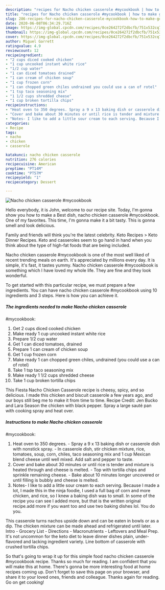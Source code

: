 ```yaml
---
description: "recipes for Nacho chicken casserole #mycookbook | how to make good Nacho chicken casserole #mycookbook"
title: "recipes for Nacho chicken casserole #mycookbook | how to make good Nacho chicken casserole #mycookbook"
slug: 286-recipes-for-nacho-chicken-casserole-mycookbook-how-to-make-good-nacho-chicken-casserole-mycookbook
date: 2020-06-08T06:34:29.716Z
image: https://img-global.cpcdn.com/recipes/0ce264272f2dbcfb/751x532cq70/nacho-chicken-casserole-mycookbook-recipe-main-photo.jpg
thumbnail: https://img-global.cpcdn.com/recipes/0ce264272f2dbcfb/751x532cq70/nacho-chicken-casserole-mycookbook-recipe-main-photo.jpg
cover: https://img-global.cpcdn.com/recipes/0ce264272f2dbcfb/751x532cq70/nacho-chicken-casserole-mycookbook-recipe-main-photo.jpg
author: Miguel Garrett
ratingvalue: 4.9
reviewcount: 12
recipeingredient:
- "2 cups diced cooked chicken"
- "1 cup uncooked instant white rice"
- "1/2 cup water"
- "1 can diced tomatoes drained"
- "1 can cream of chicken soup"
- "1 cup frozen corn"
- "1 can chopped green chiles undrained you could use a can of rotel"
- "1 tsp taco seasoning mix"
- "1 1/2 cups shredded cheese"
- "1 cup broken tortilla chips"
recipeinstructions:
- "Heat oven to 350 degrees. Spray a 9 x 13 baking dish or casserole dish with nonstick spray. In casserole dish, stir chicken mixture, rice, tomatoes, soup, corn, chiles, taco seasoning mix and 1 cup Mexican blend cheese until well mixed. Add salt and pepper to taste."
- "Cover and bake about 30 minutes or until rice is tender and mixture is heated through and cheese is melted. Top with tortilla chips and sprinkle remaining cheese. Bake about 10 minutes longer uncovered or until filling is bubbly and cheese is melted."
- "Notes- I like to add a little sour cream to each serving. Because I made a lot, I made this in the ninja foodie, I used a full bag of corn and more chicken, and rice, so I knew a baking dish was to small. In some of the recipe you can see I added more, but that is the written original recipe.add more if you want too and use two baking dishes lol. You do you."
categories:
- Recipe
tags:
- nacho
- chicken
- casserole

katakunci: nacho chicken casserole 
nutrition: 276 calories
recipecuisine: American
preptime: "PT14M"
cooktime: "PT57M"
recipeyield: "1"
recipecategory: Dessert

---
```



![Nacho chicken casserole
#mycookbook](https://img-global.cpcdn.com/recipes/0ce264272f2dbcfb/751x532cq70/nacho-chicken-casserole-mycookbook-recipe-main-photo.jpg)

Hello everybody, it is John, welcome to our recipe site. Today, I'm gonna show you how to make a Best dish, nacho chicken casserole
#mycookbook. One of my favorites. This time, I'm gonna make it a bit tasty. This is gonna smell and look delicious.

Family and friends will think you&#39;re the latest celebrity. Keto Recipes &gt; Keto Dinner Recipes. Keto and casseroles seem to go hand in hand when you think about the type of high-fat foods that are being included.

Nacho chicken casserole
#mycookbook is one of the most well liked of recent trending meals on earth. It's appreciated by millions every day. It is simple, it's fast, it tastes yummy. Nacho chicken casserole
#mycookbook is something which I have loved my whole life. They are fine and they look wonderful.


To get started with this particular recipe, we must prepare a few ingredients. You can have nacho chicken casserole
#mycookbook using 10 ingredients and 3 steps. Here is how you can achieve it.

<!--inarticleads1-->

##### The ingredients needed to make Nacho chicken casserole
#mycookbook:

1. Get 2 cups diced cooked chicken
1. Make ready 1 cup uncooked instant white rice
1. Prepare 1/2 cup water
1. Get 1 can diced tomatoes, drained
1. Prepare 1 can cream of chicken soup
1. Get 1 cup frozen corn
1. Make ready 1 can chopped green chiles, undrained (you could use a can of rotel)
1. Take 1 tsp taco seasoning mix
1. Make ready 1 1/2 cups shredded cheese
1. Take 1 cup broken tortilla chips


This Fiesta Nacho Chicken Casserole recipe is cheesy, spicy, and so delicious. I made this chicken and biscuit casserole a few years ago, and our boys still beg me to make it from time to time. Recipe Credit: Jen Bucko and Lara Season the chicken with black pepper. Spray a large sauté pan with cooking spray and heat over. 

<!--inarticleads2-->

##### Instructions to make Nacho chicken casserole
#mycookbook:

1. Heat oven to 350 degrees. - Spray a 9 x 13 baking dish or casserole dish with nonstick spray. - In casserole dish, stir chicken mixture, rice, tomatoes, soup, corn, chiles, taco seasoning mix and 1 cup Mexican blend cheese until well mixed. Add salt and pepper to taste.
1. Cover and bake about 30 minutes or until rice is tender and mixture is heated through and cheese is melted. - Top with tortilla chips and sprinkle remaining cheese. - Bake about 10 minutes longer uncovered or until filling is bubbly and cheese is melted.
1. Notes- I like to add a little sour cream to each serving. Because I made a lot, I made this in the ninja foodie, I used a full bag of corn and more chicken, and rice, so I knew a baking dish was to small. In some of the recipe you can see I added more, but that is the written original recipe.add more if you want too and use two baking dishes lol. You do you.


This casserole turns nachos upside down and can be eaten in bowls or as a dip. The chicken mixture can be made ahead and refrigerated until later. Intro - Grocery List - Directions - Macronutrients - Leftovers and Meal Prep. It&#39;s not uncommon for the keto diet to leave dinner dishes plain, under-flavored and lacking ingredient variety. Line bottom of casserole with crushed tortilla chips. 

So that's going to wrap it up for this simple food nacho chicken casserole
#mycookbook recipe. Thanks so much for reading. I am confident that you will make this at home. There's gonna be more interesting food at home recipes coming up. Don't forget to save this page on your browser, and share it to your loved ones, friends and colleague. Thanks again for reading. Go on get cooking!
